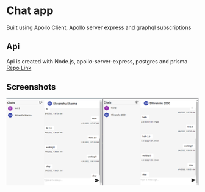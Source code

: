 # Chat app

Built using Apollo Client, Apollo server express and graphql subscriptions

## Api

Api is created with Node.js, apollo-server-express, postgres and prisma [Repo Link](https://github.com/shivanshu2000/graphql-chat)

## Screenshots

<img src="screenshots/chat.png">
